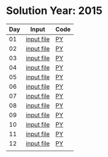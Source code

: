 # Solution Year: 2015

| Day  | Input  | Code  |
|---|---|---|
| 01  | [input file](https://raw.githubusercontent.com/samsepi0x0/AdventOfCode2022/main/input_1.txt)  | [PY](https://raw.githubusercontent.com/samsepi0x0/AdventOfCode2022/main/code1.py)  |  
| 02  | [input file](https://raw.githubusercontent.com/samsepi0x0/AdventOfCode2022/main/input_2.txt)  | [PY](https://raw.githubusercontent.com/samsepi0x0/AdventOfCode2022/main/code2.py)  |
| 03  | [input file](https://raw.githubusercontent.com/samsepi0x0/AdventOfCode2022/main/input_3.txt)  | [PY](https://raw.githubusercontent.com/samsepi0x0/AdventOfCode2022/main/code3.py)  |
| 04  | [input file](https://raw.githubusercontent.com/samsepi0x0/AdventOfCode2022/main/input_4.txt)  | [PY](https://raw.githubusercontent.com/samsepi0x0/AdventOfCode2022/main/code4.py)  |
| 05  | [input file](https://raw.githubusercontent.com/samsepi0x0/AdventOfCode2022/main/input_5.txt)  | [PY](https://raw.githubusercontent.com/samsepi0x0/AdventOfCode2022/main/code5.py)  |
| 06  | [input file](https://raw.githubusercontent.com/samsepi0x0/AdventOfCode2022/main/input_6.txt)  | [PY](https://raw.githubusercontent.com/samsepi0x0/AdventOfCode2022/main/code6.py)  |
| 07  | [input file](https://raw.githubusercontent.com/samsepi0x0/AdventOfCode2022/main/input_7.txt)  | [PY](https://raw.githubusercontent.com/samsepi0x0/AdventOfCode2022/main/code7.py)  |
| 08  | [input file](https://raw.githubusercontent.com/samsepi0x0/AdventOfCode2022/main/input_8.txt)  | [PY](https://raw.githubusercontent.com/samsepi0x0/AdventOfCode2022/main/code8.py)  |
| 09  | [input file](https://raw.githubusercontent.com/samsepi0x0/AdventOfCode2022/main/input_9.txt)  | [PY](https://raw.githubusercontent.com/samsepi0x0/AdventOfCode2022/main/code9.py)  |
| 10  | [input file](https://raw.githubusercontent.com/samsepi0x0/AdventOfCode2022/main/input_10.txt)  | [PY](https://raw.githubusercontent.com/samsepi0x0/AdventOfCode2022/main/code10.py)  |
| 11 | [input file](https://raw.githubusercontent.com/samsepi0x0/AdventOfCode2022/main/input_11.txt) | [PY](https://raw.githubusercontent.com/samsepi0x0/AdventOfCode2022/main/code_11.py)  |
| 12 | [input file](https://raw.githubusercontent.com/samsepi0x0/AdventOfCode2022/main/input_12.txt) | [PY](https://raw.githubusercontent.com/samsepi0x0/AdventOfCode2022/main/code12.py)  |
|   |   |   |  